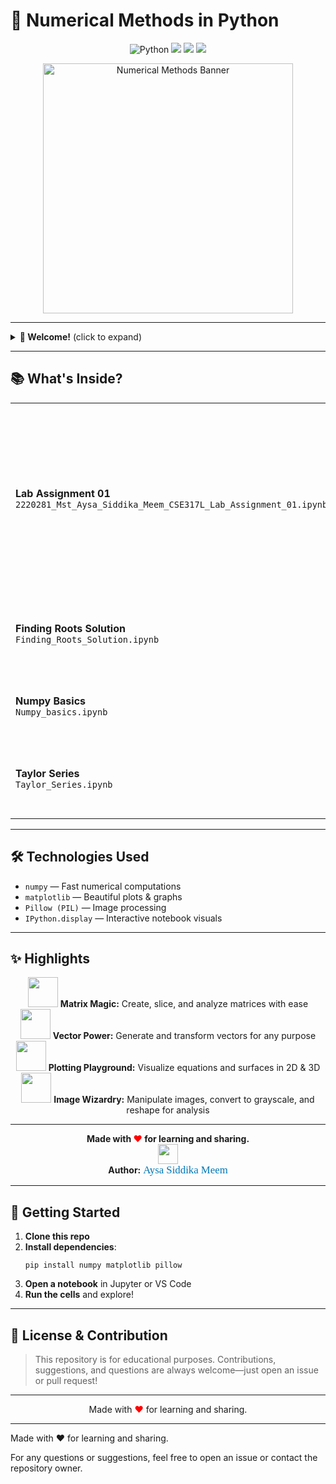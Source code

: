 # 🚀 Numerical Methods in Python

<p align="center">
  <img src="https://img.shields.io/badge/Python-3.8%2B-blue?logo=python" alt="Python">
  <img src="https://img.shields.io/badge/Jupyter-Notebook-orange?logo=jupyter">
  <img src="https://img.shields.io/badge/NumPy-Enabled-blueviolet?logo=numpy">
  <img src="https://img.shields.io/badge/Matplotlib-Visualizations-green?logo=matplotlib">
</p>

<div align="center">
  <img src="https://user-images.githubusercontent.com/25181517/183911547-990692bc-8411-4f3e-8c1e-2f1a7f2b6a9c.png" width="400" alt="Numerical Methods Banner">
</div>

---

<details>
<summary><strong>🌟 Welcome!</strong> (click to expand)</summary>

Numerical Methods in Python is your interactive playground for learning, experimenting, and visualizing mathematical concepts. Whether you're a student, educator, or enthusiast, you'll find something to spark your curiosity!

</details>

---

## 📚 What's Inside?

<table>
  <tr>
    <td><strong>Lab Assignment 01</strong><br><code>2220281_Mst_Aysa_Siddika_Meem_CSE317L_Lab_Assignment_01.ipynb</code></td>
    <td>Random matrix generation<br>Row & column operations<br>Vector creation & manipulation<br>Block matrix math<br>2D & 3D plotting<br>Image processing</td>
  </tr>
  <tr>
    <td><strong>Finding Roots Solution</strong><br><code>Finding_Roots_Solution.ipynb</code></td>
    <td>Algorithms for finding roots of equations <em>(coming soon)</em></td>
  </tr>
  <tr>
    <td><strong>Numpy Basics</strong><br><code>Numpy_basics.ipynb</code></td>
    <td>Essential NumPy operations <em>(coming soon)</em></td>
  </tr>
  <tr>
    <td><strong>Taylor Series</strong><br><code>Taylor_Series.ipynb</code></td>
    <td>Taylor series expansion and applications <em>(coming soon)</em></td>
  </tr>
</table>

---

## 🛠️ Technologies Used

<ul>
  <li><code>numpy</code> — Fast numerical computations</li>
  <li><code>matplotlib</code> — Beautiful plots & graphs</li>
  <li><code>Pillow (PIL)</code> — Image processing</li>
  <li><code>IPython.display</code> — Interactive notebook visuals</li>
</ul>

---

## ✨ Highlights

<div align="center">
<img src="https://img.icons8.com/color/96/000000/matrix.png" width="48"/> <b>Matrix Magic:</b> Create, slice, and analyze matrices with ease<br>
<img src="https://img.icons8.com/color/96/000000/vector.png" width="48"/> <b>Vector Power:</b> Generate and transform vectors for any purpose<br>
<img src="https://img.icons8.com/color/96/000000/combo-chart.png" width="48"/> <b>Plotting Playground:</b> Visualize equations and surfaces in 2D & 3D<br>
<img src="https://img.icons8.com/color/96/000000/image.png" width="48"/> <b>Image Wizardry:</b> Manipulate images, convert to grayscale, and reshape for analysis
</div>

---

<p align="center">
  <b>Made with <span style="color:red;">❤️</span> for learning and sharing.</b><br>
  <img src="https://img.icons8.com/color/48/000000/student-male--v2.png" width="32"/> <br>
  <b>Author:</b> <span style="font-size:1.2em; color:#0077b6; font-family:cursive;">Aysa Siddika Meem</span>
</p>

---

## 🚦 Getting Started

<ol>
  <li><b>Clone this repo</b></li>
  <li><b>Install dependencies</b>:
    <pre><code>pip install numpy matplotlib pillow</code></pre>
  </li>
  <li><b>Open a notebook</b> in Jupyter or VS Code</li>
  <li><b>Run the cells</b> and explore!</li>
</ol>

---

## 📖 License & Contribution

<blockquote>
This repository is for educational purposes. Contributions, suggestions, and questions are always welcome—just open an issue or pull request!
</blockquote>

---

<p align="center">Made with <span style="color:red;">❤️</span> for learning and sharing.</p>

---

Made with ❤️ for learning and sharing.

For any questions or suggestions, feel free to open an issue or contact the repository owner.
